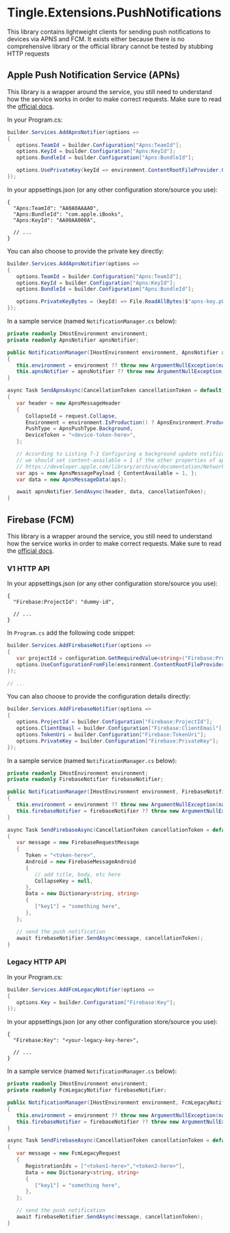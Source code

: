 # Tingle.Extensions.PushNotifications

This library contains lightweight clients for sending push notifications to devices via APNS and FCM. It exists either because there is no comprehensive library or the official library cannot be tested by stubbing HTTP requests

## Apple Push Notification Service (APNs)

This library is a wrapper around the service, you still need to understand how the service works in order to make correct requests. Make sure to read the [official docs](https://developer.apple.com/documentation/usernotifications/setting_up_a_remote_notification_server).

In your Program.cs:

```cs
builder.Services.AddApnsNotifier(options =>
{
   options.TeamId = builder.Configuration["Apns:TeamId"];
   options.KeyId = builder.Configuration["Apns:KeyId"];
   options.BundleId = builder.Configuration["Apns:BundleId"];

   options.UsePrivateKey(keyId => environment.ContentRootFileProvider.GetFileInfo($"AuthKey_{keyId}.p8"));
});
```

In your appsettings.json (or any other configuration store/source you use):

```jsonc
{
  "Apns:TeamId": "AA0A0AAAA0",
  "Apns:BundleId": "com.apple.iBooks",
  "Apns:KeyId": "AA00AA000A",

  // ...
}
```

You can also choose to provide the private key directly:

```cs
builder.Services.AddApnsNotifier(options =>
{
   options.TeamId = builder.Configuration["Apns:TeamId"];
   options.KeyId = builder.Configuration["Apns:KeyId"];
   options.BundleId = builder.Configuration["Apns:BundleId"];

   options.PrivateKeyBytes = (keyId) => File.ReadAllBytes($"apns-key.p8");
});
```

In a sample service (named `NotificationManager.cs` below):

```cs
private readonly IHostEnvironment environment;
private readonly ApnsNotifier apnsNotifier;

public NotificationManager(IHostEnvironment environment, ApnsNotifier apnsNotifier)
{
   this.environment = environment ?? throw new ArgumentNullException(nameof(environment));
   this.apnsNotifier = apnsNotifier ?? throw new ArgumentNullException(nameof(apnsNotifier));
}

async Task SendApnsAsync(CancellationToken cancellationToken = default)
{
   var header = new ApnsMessageHeader
   {
      CollapseId = request.Collapse,
      Environment = environment.IsProduction() ? ApnsEnvironment.Production : ApnsEnvironment.Development,
      PushType = ApnsPushType.Background,
      DeviceToken = "<device-token-here>",
   };

   // According to Listing 7-1 Configuring a background update notification,
   // we should set content-available = 1 if the other properties of aps are not set.
   // https://developer.apple.com/library/archive/documentation/NetworkingInternet/Conceptual/RemoteNotificationsPG/CreatingtheNotificationPayload.html
   var aps = new ApnsMessagePayload { ContentAvailable = 1, };
   var data = new ApnsMessageData(aps);

   await apnsNotifier.SendAsync(header, data, cancellationToken);
}

```

## Firebase (FCM)

This library is a wrapper around the service, you still need to understand how the service works in order to make correct requests. Make sure to read the [official docs](https://firebase.google.com/docs/cloud-messaging).

### V1 HTTP API

In your appsettings.json (or any other configuration store/source you use):

```jsonc
{
  "Firebase:ProjectId": "dummy-id",

  // ...
}
```

In `Program.cs` add the following code snippet:

```cs
builder.Services.AddFirebaseNotifier(options =>
{
   var projectId = configuration.GetRequiredValue<string>("Firebase:ProjectId");
   options.UseConfigurationFromFile(environment.ContentRootFileProvider.GetFileInfo($"{projectId}.json"));
});

// ...
```

You can also choose to provide the configuration details directly:

```cs
builder.Services.AddFirebaseNotifier(options =>
{
   options.ProjectId = builder.Configuration["Firebase:ProjectId"];
   options.ClientEmail = builder.Configuration["Firebase:ClientEmail"];
   options.TokenUri = builder.Configuration["Firebase:TokenUri"];
   options.PrivateKey = builder.Configuration["Firebase:PrivateKey"];
});
```

In a sample service (named `NotificationManager.cs` below):

```cs
private readonly IHostEnvironment environment;
private readonly FirebaseNotifier firebaseNotifier;

public NotificationManager(IHostEnvironment environment, FirebaseNotifier firebaseNotifier)
{
   this.environment = environment ?? throw new ArgumentNullException(nameof(environment));
   this.firebaseNotifier = firebaseNotifier ?? throw new ArgumentNullException(nameof(firebaseNotifier));
}

async Task SendFirebaseAsync(CancellationToken cancellationToken = default)
{
   var message = new FirebaseRequestMessage
   {
      Token = "<token-here>",
      Android = new FirebaseMessageAndroid
      {
         // add title, body, etc here
         CollapseKey = null,
      },
      Data = new Dictionary<string, string>
      {
         ["key1"] = "something here",
      },
   };

   // send the push notification
   await firebaseNotifier.SendAsync(message, cancellationToken);
}
```

### Legacy HTTP API

In your Program.cs:

```cs
builder.Services.AddFcmLegacyNotifier(options =>
{
   options.Key = builder.Configuration["Firebase:Key"];
});
```

In your appsettings.json (or any other configuration store/source you use):

```jsonc
{
  "Firebase:Key": "<your-legacy-key-here>",

  // ...
}
```

In a sample service (named `NotificationManager.cs` below):

```cs
private readonly IHostEnvironment environment;
private readonly FcmLegacyNotifier firebaseNotifier;

public NotificationManager(IHostEnvironment environment, FcmLegacyNotifier firebaseNotifier)
{
   this.environment = environment ?? throw new ArgumentNullException(nameof(environment));
   this.firebaseNotifier = firebaseNotifier ?? throw new ArgumentNullException(nameof(firebaseNotifier));
}

async Task SendFirebaseAsync(CancellationToken cancellationToken = default)
{
   var message = new FcmLegacyRequest
   {
      RegistrationIds = ["<token1-here>","<token2-here>"],
      Data = new Dictionary<string, string>
      {
         ["key1"] = "something here",
      },
   };

   // send the push notification
   await firebaseNotifier.SendAsync(message, cancellationToken);
}
```
